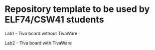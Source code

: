 # Repository template to be used by ELF74/CSW41 students

Lab1 - Tiva board without TivaWare 

Lab2 - Tiva board with TivaWare 

